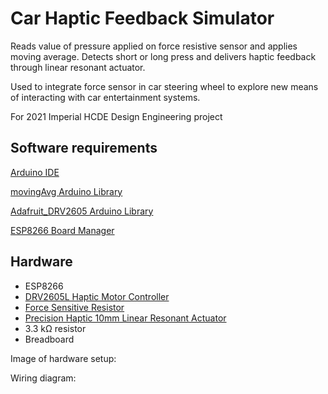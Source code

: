 # Car Haptic Feedback Simulator

Reads value of pressure applied on force resistive sensor and applies moving average. Detects short or long press and delivers haptic feedback through linear resonant actuator.

Used to integrate force sensor in car steering wheel to explore new means of interacting with car entertainment systems.

For 2021 Imperial HCDE Design Engineering project

## Software requirements

[Arduino IDE](https://www.arduino.cc/en/software)

[movingAvg Arduino Library](https://www.arduino.cc/reference/en/libraries/movingavg/)

[Adafruit_DRV2605 Arduino Library](https://github.com/adafruit/Adafruit_DRV2605_Library)

[ESP8266 Board Manager](https://github.com/esp8266/Arduino)

## Hardware
+ ESP8266
+ [DRV2605L Haptic Motor Controller](https://coolcomponents.co.uk/products/drv2605l-haptic-motor-controller?utm_campaign=shipping-confirmation-email&utm_medium=email&utm_source=OrderlyEmails&utm_content=product)
+ [Force Sensitive Resistor](https://coolcomponents.co.uk/products/force-sensitive-resistor-0-5-inch?utm_campaign=shipping-confirmation-email&utm_medium=email&utm_source=OrderlyEmails&utm_content=product)
+ [Precision Haptic 10mm Linear Resonant Actuator](https://www.precisionmicrodrives.com/product/c10-100-10mm-linear-resonant-actuator-4mm-type)
+ 3.3 kΩ resistor
+ Breadboard

Image of hardware setup:

[Hardware Setup Picture]: https://github.com/jackbeau/haptic_button/Images/hardware_picture.jpg

Wiring diagram:

[Wiring diagram]: https://github.com/jackbeau/haptic_button/Images/hardware_picture.jpg